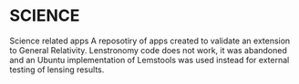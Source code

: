 # SCIENCE
Science related apps
A reposotiry of apps created to validate an extension to General Relativity. 
Lenstronomy code does not work, it was abandoned and an Ubuntu implementation of Lemstools was used instead for external testing of lensing results.
